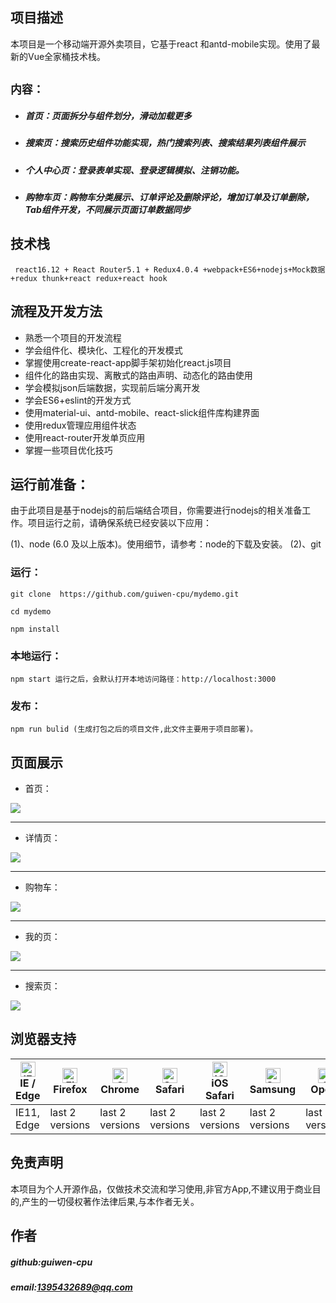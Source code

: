 ## 项目描述
本项目是一个移动端开源外卖项目，它基于react 和antd-mobile实现。使用了最新的Vue全家桶技术栈。

 


## `内容：`

* ##### 首页：页面拆分与组件划分，滑动加载更多 <br>
* ##### 搜索页：搜索历史组件功能实现，热门搜索列表、搜索结果列表组件展示 <br>
* ##### 个人中心页：登录表单实现、登录逻辑模拟、注销功能。<br>
* ##### 购物车页：购物车分类展示、订单评论及删除评论，增加订单及订单删除，Tab组件开发，不同展示页面订单数据同步 <br>

## 技术栈
     react16.12 + React Router5.1 + Redux4.0.4 +webpack+ES6+nodejs+Mock数据+redux thunk+react redux+react hook

## 流程及开发方法
*  熟悉一个项目的开发流程
*  学会组件化、模块化、工程化的开发模式
*  掌握使用create-react-app脚手架初始化react.js项目
*  组件化的路由实现、离散式的路由声明、动态化的路由使用
*  学会模拟json后端数据，实现前后端分离开发
*  学会ES6+eslint的开发方式
*  使用material-ui、antd-mobile、react-slick组件库构建界面
*  使用redux管理应用组件状态 
*  使用react-router开发单页应用
*  掌握一些项目优化技巧

## 运行前准备：
由于此项目是基于nodejs的前后端结合项目，你需要进行nodejs的相关准备工作。项目运行之前，请确保系统已经安装以下应用：

(1)、node (6.0 及以上版本)。使用细节，请参考：node的下载及安装。
(2)、git

### 运行：
```
git clone  https://github.com/guiwen-cpu/mydemo.git

cd mydemo

npm install
```

### 本地运行：
```
npm start 运行之后，会默认打开本地访问路径：http://localhost:3000
```
### 发布：
```
npm run bulid (生成打包之后的项目文件,此文件主要用于项目部署)。
```
## 页面展示
* 首页：


![](https://github.com/guiwen-cpu/mydemo/raw/master/img/pic1.png)

----
* 详情页：


![](https://github.com/guiwen-cpu/mydemo/raw/master/img/pic2.png)

----
* 购物车：

![](https://github.com/guiwen-cpu/mydemo/raw/master/img/pic3.png)

----
* 我的页：

![](https://github.com/guiwen-cpu/mydemo/raw/master/img/pic4.png)

----
* 搜索页：

![](https://github.com/guiwen-cpu/mydemo/raw/master/img/pic5.png)

## 浏览器支持

| [<img src="https://raw.githubusercontent.com/alrra/browser-logos/master/src/edge/edge_48x48.png" alt="IE / Edge" width="24px" height="24px" />](http://godban.github.io/browsers-support-badges/)<br/>IE / Edge | [<img src="https://raw.githubusercontent.com/alrra/browser-logos/master/src/firefox/firefox_48x48.png" alt="Firefox" width="24px" height="24px" />](http://godban.github.io/browsers-support-badges/)<br/>Firefox | [<img src="https://raw.githubusercontent.com/alrra/browser-logos/master/src/chrome/chrome_48x48.png" alt="Chrome" width="24px" height="24px" />](http://godban.github.io/browsers-support-badges/)<br/>Chrome | [<img src="https://raw.githubusercontent.com/alrra/browser-logos/master/src/safari/safari_48x48.png" alt="Safari" width="24px" height="24px" />](http://godban.github.io/browsers-support-badges/)<br/>Safari | [<img src="https://raw.githubusercontent.com/alrra/browser-logos/master/src/safari-ios/safari-ios_48x48.png" alt="iOS Safari" width="24px" height="24px" />](http://godban.github.io/browsers-support-badges/)<br/>iOS Safari | [<img src="https://raw.githubusercontent.com/alrra/browser-logos/master/src/samsung-internet/samsung-internet_48x48.png" alt="Samsung" width="24px" height="24px" />](http://godban.github.io/browsers-support-badges/)<br/>Samsung | [<img src="https://raw.githubusercontent.com/alrra/browser-logos/master/src/opera/opera_48x48.png" alt="Opera" width="24px" height="24px" />](http://godban.github.io/browsers-support-badges/)<br/>Opera |
| --------- | --------- | --------- | --------- | --------- | --------- | --------- |
| IE11, Edge| last 2 versions| last 2 versions| last 2 versions| last 2 versions| last 2 versions| last 2 versions

## 免责声明
本项目为个人开源作品，仅做技术交流和学习使用,非官方App,不建议用于商业目的,产生的一切侵权著作法律后果,与本作者无关。

## 作者
##### github:guiwen-cpu <br>
##### email:1395432689@qq.com
